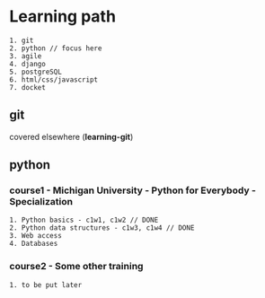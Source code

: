 # Learning path
    1. git
    2. python // focus here
    3. agile
    4. django
    5. postgreSQL
    6. html/css/javascript
    7. docket

## git
covered elsewhere (**learning-git**)
## python 
  ### course1 - Michigan University - Python for Everybody - Specialization
    1. Python basics - c1w1, c1w2 // DONE
    2. Python data structures - c1w3, c1w4 // DONE
    3. Web access
    4. Databases
  ### course2 - Some other training
    1. to be put later
  
